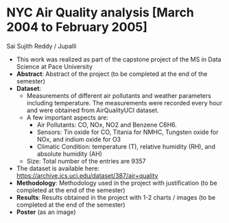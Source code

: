 # NYC Air Quality analysis [March 2004 to February 2005]
Sai Sujith Reddy / Jupalli

* This work was realized as part of the capstone project of the MS in Data Science at Pace University
* **Abstract**: Abstract of the project (to be completed at the end of the semester)
* **Dataset**:
   * Measurements of different air pollutants and weather parameters including temperature. The measurements were recorded every hour and were obtained from AirQualityUCI dataset.
   * A few important aspects are:
      *  Air Pollutants: CO, NOx, NO2 and Benzene C6H6.
      * Sensors: Tin oxide for CO, Titania for NMHC, Tungsten oxide for NOx, and indium oxide for O3
      * Climatic Condition: temperature (T), relative humidity (RH), and absolute humidity (AH)
   * ​Size: Total number of the entries are 9357
* The dataset is available here: https://archive.ics.uci.edu/dataset/387/air+quality
* **Methodology**: Methodology used in the project with justification (to be completed at the end of the semester)
* **Results**: Results obtained in the project with 1-2 charts / images (to be completed at the end of the semester)
* **Poster** (as an image)
